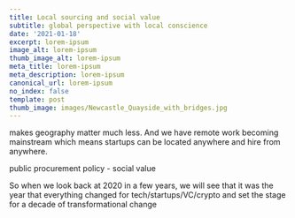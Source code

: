 ```yaml
---
title: Local sourcing and social value
subtitle: global perspective with local conscience
date: '2021-01-18'
excerpt: lorem-ipsum
image_alt: lorem-ipsum
thumb_image_alt: lorem-ipsum
meta_title: lorem-ipsum
meta_description: lorem-ipsum
canonical_url: lorem-ipsum
no_index: false
template: post
thumb_image: images/Newcastle_Quayside_with_bridges.jpg
---
```

makes geography matter much less. And we have remote work becoming mainstream which means startups can be located anywhere and hire from anywhere.

public procurement policy - social value

So when we look back at 2020 in a few years, we will see that it was the year that everything changed for tech/startups/VC/crypto and set the stage for a decade of transformational change

